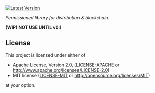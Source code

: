 [![Latest Version](https://img.shields.io/badge/crates.io-v0.0.0-green.svg)](https://crates.io/crates/teatree)

*Permissioned library for distribution & blockchain.*

**(WIP) NOT USE UNTIL v0.1**

## License

This project is licensed under either of

 * Apache License, Version 2.0, ([LICENSE-APACHE](LICENSE-APACHE) or
   http://www.apache.org/licenses/LICENSE-2.0)
 * MIT license ([LICENSE-MIT](LICENSE-MIT) or
   http://opensource.org/licenses/MIT)

at your option.

